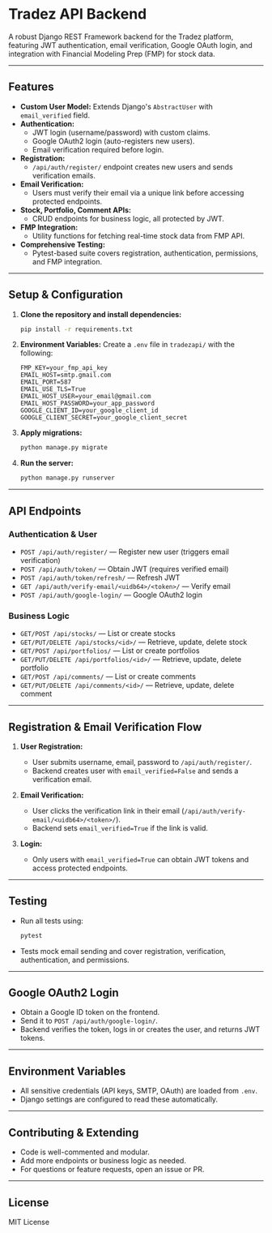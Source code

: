 # Tradez API Backend

A robust Django REST Framework backend for the Tradez platform, featuring JWT authentication, email verification, Google OAuth login, and integration with Financial Modeling Prep (FMP) for stock data.

---

## Features

- **Custom User Model:** Extends Django's `AbstractUser` with `email_verified` field.
- **Authentication:**
  - JWT login (username/password) with custom claims.
  - Google OAuth2 login (auto-registers new users).
  - Email verification required before login.
- **Registration:**
  - `/api/auth/register/` endpoint creates new users and sends verification emails.
- **Email Verification:**
  - Users must verify their email via a unique link before accessing protected endpoints.
- **Stock, Portfolio, Comment APIs:**
  - CRUD endpoints for business logic, all protected by JWT.
- **FMP Integration:**
  - Utility functions for fetching real-time stock data from FMP API.
- **Comprehensive Testing:**
  - Pytest-based suite covers registration, authentication, permissions, and FMP integration.

---

## Setup & Configuration

1. **Clone the repository and install dependencies:**
   ```sh
   pip install -r requirements.txt
   ```

2. **Environment Variables:**
   Create a `.env` file in `tradezapi/` with the following:
   ```env
   FMP_KEY=your_fmp_api_key
   EMAIL_HOST=smtp.gmail.com
   EMAIL_PORT=587
   EMAIL_USE_TLS=True
   EMAIL_HOST_USER=your_email@gmail.com
   EMAIL_HOST_PASSWORD=your_app_password
   GOOGLE_CLIENT_ID=your_google_client_id
   GOOGLE_CLIENT_SECRET=your_google_client_secret
   ```

3. **Apply migrations:**
   ```sh
   python manage.py migrate
   ```

4. **Run the server:**
   ```sh
   python manage.py runserver
   ```

---

## API Endpoints

### Authentication & User
- `POST /api/auth/register/` — Register new user (triggers email verification)
- `POST /api/auth/token/` — Obtain JWT (requires verified email)
- `POST /api/auth/token/refresh/` — Refresh JWT
- `GET /api/auth/verify-email/<uidb64>/<token>/` — Verify email
- `POST /api/auth/google-login/` — Google OAuth2 login

### Business Logic
- `GET/POST /api/stocks/` — List or create stocks
- `GET/PUT/DELETE /api/stocks/<id>/` — Retrieve, update, delete stock
- `GET/POST /api/portfolios/` — List or create portfolios
- `GET/PUT/DELETE /api/portfolios/<id>/` — Retrieve, update, delete portfolio
- `GET/POST /api/comments/` — List or create comments
- `GET/PUT/DELETE /api/comments/<id>/` — Retrieve, update, delete comment

---

## Registration & Email Verification Flow

1. **User Registration:**
   - User submits username, email, password to `/api/auth/register/`.
   - Backend creates user with `email_verified=False` and sends a verification email.

2. **Email Verification:**
   - User clicks the verification link in their email (`/api/auth/verify-email/<uidb64>/<token>/`).
   - Backend sets `email_verified=True` if the link is valid.

3. **Login:**
   - Only users with `email_verified=True` can obtain JWT tokens and access protected endpoints.

---

## Testing

- Run all tests using:
  ```sh
  pytest
  ```
- Tests mock email sending and cover registration, verification, authentication, and permissions.

---

## Google OAuth2 Login

- Obtain a Google ID token on the frontend.
- Send it to `POST /api/auth/google-login/`.
- Backend verifies the token, logs in or creates the user, and returns JWT tokens.

---

## Environment Variables

- All sensitive credentials (API keys, SMTP, OAuth) are loaded from `.env`.
- Django settings are configured to read these automatically.

---

## Contributing & Extending

- Code is well-commented and modular.
- Add more endpoints or business logic as needed.
- For questions or feature requests, open an issue or PR.

---

## License

MIT License
